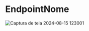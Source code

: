 # EndpointNome

![Captura de tela 2024-08-15 123001](https://github.com/user-attachments/assets/5f786a2e-166a-4fc5-b273-adddc9a0b6ac)
